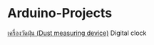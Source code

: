 # Arduino-Projects

[เครื่องวัดฝุ่น (Dust measuring device)](https://github.com/nutchanokp/arduino-project-dust-measuring.git)
Digital clock

